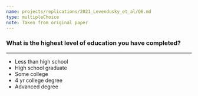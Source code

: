 ```yaml
---
name: projects/replications/2021_Levendusky_et_al/Q6.md
type: multipleChoice
note: Taken from original paper
---
```


### What is the highest level of education you have completed? 

---

- Less than high school 
- High school graduate
- Some college 
- 4 yr college degree
- Advanced degree